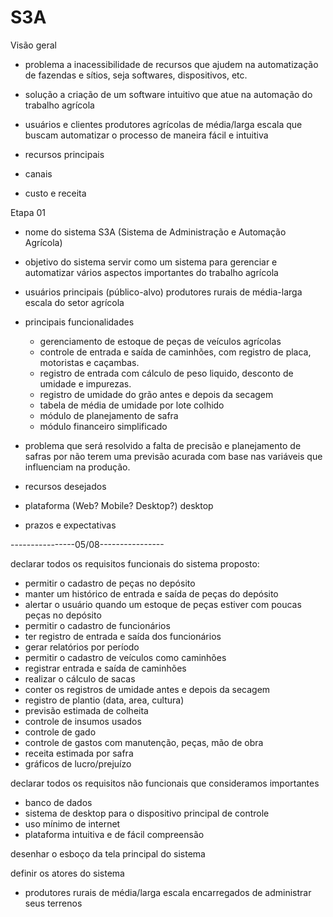 # S3A

Visão geral
- problema
    a inacessibilidade de recursos que ajudem na automatização de fazendas e sítios, seja 
    softwares, dispositivos, etc.

- solução
    a criação de um software intuitivo que atue na automação do trabalho agrícola

- usuários e clientes
    produtores agrícolas de média/larga escala que buscam automatizar o processo de maneira fácil e intuitiva

- recursos principais

- canais

- custo e receita


Etapa 01
- nome do sistema
    S3A (Sistema de Administração e Automação Agrícola)

- objetivo do sistema
    servir como um sistema para gerenciar e automatizar vários aspectos importantes do trabalho agrícola

- usuários principais (público-alvo)
    produtores rurais de média-larga escala do setor agrícola

- principais funcionalidades
    * gerenciamento de estoque de peças de veículos agrícolas
    * controle de entrada e saída de caminhões, com registro de placa, motoristas e caçambas.
    * registro de entrada com cálculo de peso liquido, desconto de umidade e impurezas.
    * registro de umidade do grão antes e depois da secagem
    * tabela de média de umidade por lote colhido
    * módulo de planejamento de safra
    * módulo financeiro simplificado

- problema que será resolvido
    a falta de precisão e planejamento de safras por não terem uma previsão acurada com base nas variáveis que influenciam na produção.

- recursos desejados

- plataforma (Web? Mobile? Desktop?)
    desktop

- prazos e expectativas

----------------05/08----------------

declarar todos os requisitos funcionais do sistema proposto:
- permitir o cadastro de peças no depósito
- manter um histórico de entrada e saída de peças do depósito
- alertar o usuário quando um estoque de peças estiver com poucas peças no depósito
- permitir o cadastro de funcionários
- ter registro de entrada e saída dos funcionários
- gerar relatórios por período
- permitir o cadastro de veículos como caminhões
- registrar entrada e saída de caminhões 
- realizar o cálculo de sacas
- conter os registros de umidade antes e depois da secagem
- registro de plantio (data, area, cultura)
- previsão estimada de colheita
- controle de insumos usados
- controle de gado
- controle de gastos com manutenção, peças, mão de obra
- receita estimada por safra
- gráficos de lucro/prejuízo

declarar todos os requisitos não funcionais que consideramos importantes
- banco de dados
- sistema de desktop para o dispositivo principal de controle
- uso mínimo de internet
- plataforma intuitiva e de fácil compreensão

desenhar o esboço da tela principal do sistema

definir os atores do sistema
- produtores rurais de média/larga escala encarregados de administrar seus terrenos